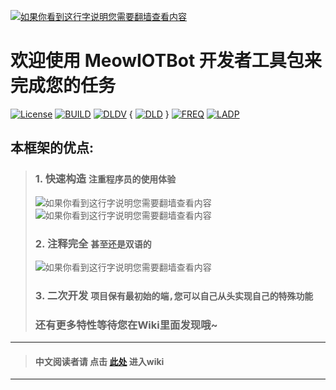 [![如果你看到这行字说明您需要翻墙查看内容](https://github.com/DavidSciMeow/MeowIOTBot/blob/main/githubImgFolder/LogoLong.png)](test)
# 欢迎使用 MeowIOTBot 开发者工具包来完成您的任务
[![License](https://img.shields.io/badge/license-MIT-blue.svg)](LICENSE) [![BUILD](https://img.shields.io/github/workflow/status/DavidSciMeow/MeowIOTBot/dotnet)](BUILD)
[![DLDV](https://img.shields.io/nuget/v/Electronicute.MeowIOTBot)](DLDVNUGET) { [![DLD](https://img.shields.io/nuget/dt/Electronicute.MeowIOTBot)](DLDNUGET) }
[![FREQ](https://img.shields.io/github/commit-activity/y/DavidSciMeow/MeowIOTBot)](FREQ)
[![LADP](https://img.shields.io/github/last-commit/DavidSciMeow/MeowIOTBot)](LADP)

## 本框架的优点:
> ### 1. 快速构造 `注重程序员的使用体验`
> ![如果你看到这行字说明您需要翻墙查看内容](https://github.com/DavidSciMeow/MeowIOTBot/blob/main/githubImgFolder/_gif1.gif)
> ![如果你看到这行字说明您需要翻墙查看内容](https://github.com/DavidSciMeow/MeowIOTBot/blob/main/githubImgFolder/_gif2.gif)
> ### 2. 注释完全 `甚至还是双语的`
> ![如果你看到这行字说明您需要翻墙查看内容](https://github.com/DavidSciMeow/MeowIOTBot/blob/main/githubImgFolder/_com1.png)
> ### 3. 二次开发 `项目保有最初始的端,您可以自己从头实现自己的特殊功能`
> ### 还有更多特性等待您在Wiki里面发现哦~
***
> #### 中文阅读者请 点击 [此处](https://github.com/DavidSciMeow/MeowIOTBot/wiki) 进入wiki
***
